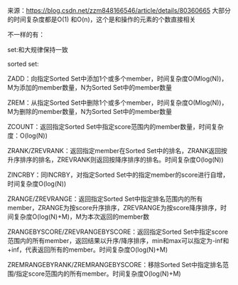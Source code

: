来源：https://blog.csdn.net/zzm848166546/article/details/80360665
大部分的时间复杂度都是O(1) 和O(n)，这个是和操作的元素的个数直接相关

不一样的有：

set:和大规律保持一致

sorted set:

ZADD：向指定Sorted Set中添加1个或多个member，时间复杂度O(Mlog(N))，M为添加的member数量，N为Sorted Set中的member数量

ZREM：从指定Sorted Set中删除1个或多个member，时间复杂度O(Mlog(N))，M为删除的member数量，N为Sorted Set中的member数量

ZCOUNT：返回指定Sorted Set中指定score范围内的member数量，时间复杂度：O(log(N))

ZRANK/ZREVRANK：返回指定member在Sorted Set中的排名，ZRANK返回按升序排序的排名，ZREVRANK则返回按降序排序的排名。时间复杂度O(log(N))

ZINCRBY：同INCRBY，对指定Sorted Set中的指定member的score进行自增，时间复杂度O(log(N))


ZRANGE/ZREVRANGE：返回指定Sorted Set中指定排名范围内的所有member，ZRANGE为按score升序排序，ZREVRANGE为按score降序排序，时间复杂度O(log(N)+M)，M为本次返回的member数

ZRANGEBYSCORE/ZREVRANGEBYSCORE：返回指定Sorted Set中指定score范围内的所有member，返回结果以升序/降序排序，min和max可以指定为-inf和+inf，代表返回所有的member。时间复杂度O(log(N)+M)

ZREMRANGEBYRANK/ZREMRANGEBYSCORE：移除Sorted Set中指定排名范围/指定score范围内的所有member。时间复杂度O(log(N)+M)


